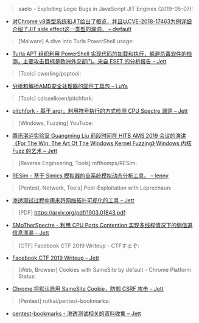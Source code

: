 > saelo - Exploiting Logic Bugs in JavaScript JIT Engines (2019-05-07): 


* [对Chrome v8类型系统和JIT给出了概览，并且以CVE-2018-17463为例详细介绍了JIT side effect这一类型的漏洞。 – dwfault](http://phrack.org/papers/jit_exploitation.html)



> [Malware] A dive into Turla PowerShell usage: 


* [Turla APT 组织利用 PowerShell 实现代码的加载和执行，躲避杀毒软件的检测，主要攻击目标是欧洲外交部门。来自 ESET 的分析报告 – Jett](https://www.welivesecurity.com/2019/05/29/turla-powershell-usage/)



> [Tools] cwerling/psptool: 


* [分析和解析AMD安全处理器的固件工具包 – LuYa](https://github.com/cwerling/psptool)



> [Tools] cdisselkoen/pitchfork: 


* [pitchfork - 基于 argr，利用符号执行的方式检测 CPU Spectre 漏洞 – Jett](https://github.com/cdisselkoen/pitchfork)



> [Windows, Fuzzing] YouTube: 


* [腾讯湛泸实验室 Guangming Liu 前段时间在 HITB AMS 2019 会议的演讲《For The Win: The Art Of The Windows Kernel Fuzzing》 Windows 内核 Fuzz 的艺术 – Jett](https://youtu.be/9FPuKfwucsw)



> [Reverse Engineering, Tools] mfthomps/RESim: 


* [RESim - 基于 Simics 模拟器的全系统模拟动态分析工具。 – lenny](https://github.com/mfthomps/RESim)



> [Pentest, Network, Tools] Post-Exploitation with Leprechaun: 


* [渗透测试过程中用来将网络拓扑可视化的工具 – Jett](https://blog.vonahi.io/post-exploitation-with-leprechaun/)



> [PDF] https://arxiv.org/pdf/1903.01843.pdf: 


* [SMoTherSpectre - 利用 CPU Ports Contention 实现多线程情况下的侧信道信息泄漏 – Jett](https://arxiv.org/pdf/1903.01843.pdf)



> [CTF] Facebook CTF 2019 Writeup - CTFするぞ: 


* [Facebook CTF 2019 Writeup – Jett](https://ptr-yudai.hatenablog.com/entry/2019/06/03/113943)



> [Web, Browser] Cookies with SameSite by default - Chrome Platform Status: 


* [Chrome 将默认启用 SameSite Cookie，防御 CSRF 攻击 – Jett](https://www.chromestatus.com/feature/5088147346030592)



> [Pentest] rutkai/pentest-bookmarks: 


* [pentest-bookmarks - 渗透测试相关的资料收集 – Jett](https://github.com/rutkai/pentest-bookmarks)